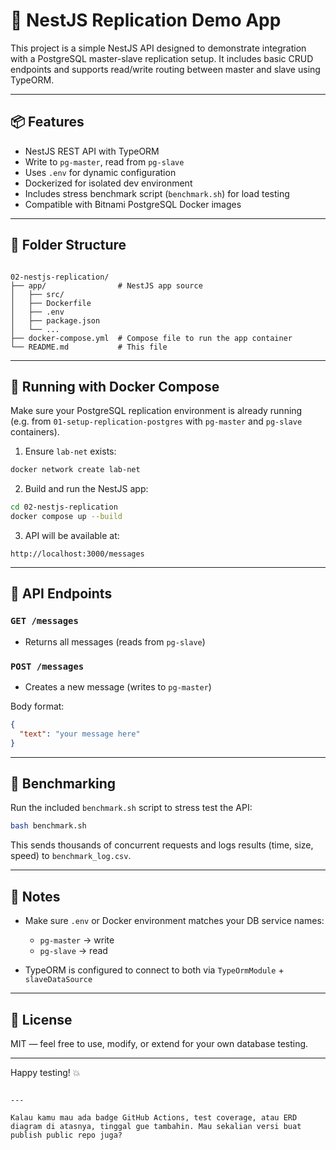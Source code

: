 # 🚀 NestJS Replication Demo App

This project is a simple NestJS API designed to demonstrate integration with a PostgreSQL master-slave replication setup. It includes basic CRUD endpoints and supports read/write routing between master and slave using TypeORM.

---

## 📦 Features

- NestJS REST API with TypeORM
- Write to `pg-master`, read from `pg-slave`
- Uses `.env` for dynamic configuration
- Dockerized for isolated dev environment
- Includes stress benchmark script (`benchmark.sh`) for load testing
- Compatible with Bitnami PostgreSQL Docker images

---

## 🧱 Folder Structure

```

02-nestjs-replication/
├── app/                # NestJS app source
│   ├── src/
│   ├── Dockerfile
│   ├── .env
│   ├── package.json
│   └── ...
├── docker-compose.yml  # Compose file to run the app container
└── README.md           # This file

````

---

## 🐳 Running with Docker Compose

Make sure your PostgreSQL replication environment is already running  
(e.g. from `01-setup-replication-postgres` with `pg-master` and `pg-slave` containers).

1. Ensure `lab-net` exists:

```bash
docker network create lab-net
````

2. Build and run the NestJS app:

```bash
cd 02-nestjs-replication
docker compose up --build
```

3. API will be available at:

```
http://localhost:3000/messages
```

---

## 🔧 API Endpoints

### `GET /messages`

* Returns all messages (reads from `pg-slave`)

### `POST /messages`

* Creates a new message (writes to `pg-master`)

Body format:

```json
{
  "text": "your message here"
}
```

---

## 🧪 Benchmarking

Run the included `benchmark.sh` script to stress test the API:

```bash
bash benchmark.sh
```

This sends thousands of concurrent requests and logs results (time, size, speed) to `benchmark_log.csv`.

---

## 📝 Notes

* Make sure `.env` or Docker environment matches your DB service names:

  * `pg-master` → write
  * `pg-slave` → read
* TypeORM is configured to connect to both via `TypeOrmModule` + `slaveDataSource`

---

## 📄 License

MIT — feel free to use, modify, or extend for your own database testing.

---

Happy testing! 💥

```

---

Kalau kamu mau ada badge GitHub Actions, test coverage, atau ERD diagram di atasnya, tinggal gue tambahin. Mau sekalian versi buat publish public repo juga?
```
